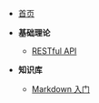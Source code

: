 
- [首页](/)
- **基础理论**
	- [RESTful API](base/RESTful_API_base.md)
	 
- **知识库**
    - [Markdown 入门](base/markdown_base.md)

             